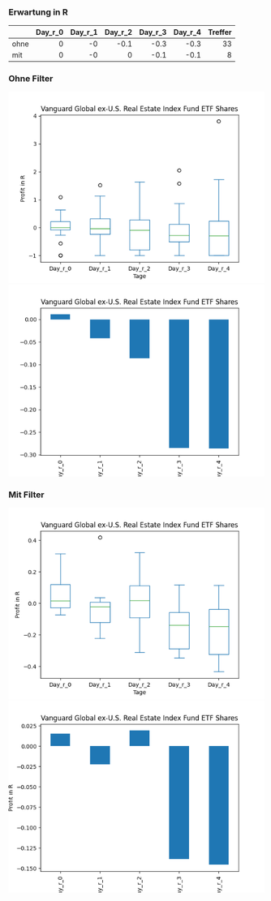### Erwartung in R
|      |   Day_r_0 |   Day_r_1 |   Day_r_2 |   Day_r_3 |   Day_r_4 |   Treffer |
|:-----|----------:|----------:|----------:|----------:|----------:|----------:|
| ohne |         0 |        -0 |      -0.1 |      -0.3 |      -0.3 |        33 |
| mit  |         0 |        -0 |       0   |      -0.1 |      -0.1 |         8 |

### Ohne Filter
![image info](./data/VNQI_box_all.png)
![image info](./data/VNQI_median_all.png)

### Mit Filter
![image info](./data/VNQI_box_filtered.png)
![image info](./data/VNQI_median_filtered.png)